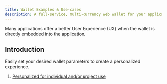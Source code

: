 ```yaml
---
title: Wallet Examples & Use-cases
description: A full-service, multi-currency web wallet for your applications.
---
```


Many applications offer a better User Experience (UX) when the wallet is directly embedded into the application.


## Introduction

Easily set your desired wallet parameters to create a personalized experience.

1. [Personalized for individual and/or project use](/use/wallet/personal)
